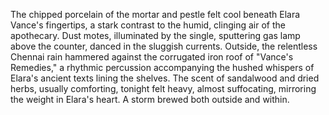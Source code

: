 The chipped porcelain of the mortar and pestle felt cool beneath Elara Vance's fingertips, a stark contrast to the humid, clinging air of the apothecary.  Dust motes, illuminated by the single, sputtering gas lamp above the counter, danced in the sluggish currents.  Outside, the relentless Chennai rain hammered against the corrugated iron roof of "Vance's Remedies," a rhythmic percussion accompanying the hushed whispers of Elara's ancient texts lining the shelves.  The scent of sandalwood and dried herbs, usually comforting, tonight felt heavy, almost suffocating, mirroring the weight in Elara's heart.  A storm brewed both outside and within.

